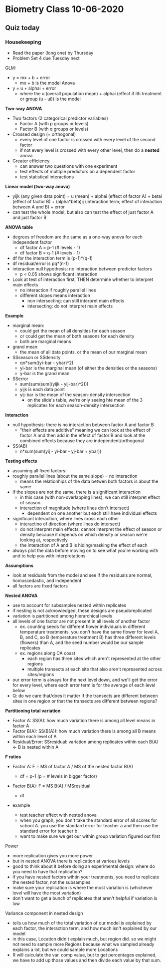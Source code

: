 # Biometry Class 10-06-2020

## Quiz today

### Housekeeping
- Read the paper (long one) by Thursday
- Problem Set 4 due Tuesday next

GLM:  
- y = mx + b + error
  - mx + b is the model
Anova  
- y = u + alphai + error
  - where the u (overall population mean) + alphai (effect if ith treatment or group (u - ui)) is the model

**Two-way ANOVA**
- Two factors (2 categorical predictor variables)
  - Factor A (with p groups or levels)
  - Factor B (with q groups or levels)
- Crossed design (= orthogonal)
  - every level of one factor is crossed with every level of the second factor
  - if not every level is crossed with every other level, then do a **nested** anova
- Greater efficiency
  - can answer two questions with one experiment
  - test effects of multiple predictors on a dependent factor
  - test statistical interactions

**Linear model (two-way anova)**
- yijk (any given data point) = u (mean) + alphai (effect of factor A) + betai (effect of factor B) + (alpha*beta)ij (interaction term; effect of interaction between A and B) + error
- can test the whole model, but also can test the effect of just factor A and just factor B

**ANOVA table**
- degrees of freedom are the same as a one-way anova for each independent factor
  - df factor A = p-1 (# levels - 1)
  - df factor B = q-1 (# levels - 1)
- df for the interaction term is (p-1)*(q-1)
- df residual/error is pq*(n-1)
- interaction null hypothesis: no interaction between predictor factors
  - p < 0.05 shows significant interaction
- Look at test of interaction first, THEN determine whether to interpret main effects
  - no interaction if roughly parallel lines
  - different slopes means interaction
    - non intersecting: can still interpret main effects
    - intersecting: do not interpret main effects
  
**Example**
- marginal mean:
  - could get the mean of all densities for each season
  - or could get the mean of both seasons for each density
  - both are marginal means
- grand mean
  - the mean of all data points. or the mean of our marginal mean
- SSseason or SSdensity
  - qn*sum((yi-bar - ybar)^2)
  - yi-bar is the marginal mean (of either the densities or the seasons)
  - y-bar is the grand mean
- SSerror
  - sum(sum(sum((yijk - yij-bar)^2)))
  - yijk is each data point
  - yij-bar is the mean of the season-density intersection
    - on the slide's table, we're only seeing hte mean of the 3 replicates for each season-density intersection

**Interaction**
- null hypothesis: there is no interaction between factor A and factor B
  - "their effects are additive" meaning we can look at the effect of factor A and then add in the effect of factor B and look at the combined effects because they are independent/orthogonal
- SS(AB)
  - n*sum(sum(yij - yi-bar - yj-bar + ybar))

**Testing effects**
- assuming all fixed factors:
- roughly parallel lines (about the same slope) = no interaction
  - means the relationhips of the data betwen both factors is about the same
- if the slopes are not the same, there is a significant interaction
  - in this case (with non-overlapping lines), we can still interpret effect of season
  - interaction of magnitude (where lines don't intersect)
    - dependent on one another but each still have individual effects
- significant interaction, where lines cross each other
  - interactino of direction (where lines do intersect)
  - do not interpret main effects; cannot interpret the effect of season or density because it depends on which density or season we're looking at, respectively
  - the interaction of A and B is hiding/masking the effect of each
- always plot the data before moving on to see what you're working with and to help you with interpretations

**Assumptions**
- look at residuals from the model and see if the residuals are normal, homoscedastic, and independent
- all factors are fixed factors

**Nested ANOVA**
- use to account for subsamples nested within replicates
- if nesting is not acknowledged, these designs are pseudoreplicated
- variation is partitioned among hierarchical levels
- all levels of one factor are not present in all levels of another factor
  - ex. counting seeds for different flower individuals in different temperature treatments. you don't have the same flower for level A, B, and C, so B (temperature treatment B) has three different levels (flowers) than A, and the seed number would be our sample replicates
  - ex. regions along CA coast
    - each region has three sites which aren't represented at the other regions
    - multiple transects at each site that also aren't represented across sites/regions
- our error term is always for the next level down, and we'll get the error for every level, where each error term is for the average of each level below
- Q: do we care that/does it matter if the transects are different between sites in one region or that the transects are different between regions?

**Partitioning total variation**
- Factor A: SS(A): how much variation there is among all level means in factor A
- Factor B(A): SS(B(A)): how much variation there is among all B means within each level of A
- Residual/Error: SSresidual: variation among replicates within each B(A) <- B is nested within A

**F ratios**
- Factor A: F = MS of factor A / MS of the nested factor B(A)
  - df = p-1 (p = # levels in bigger factor)
- Factor B(A): F = MS B(A) / MSresidual
  - df
  
- example
  - test teacher effect with nested anova
  - when you graph, you don't take the standard error of all scores for school A. you use the standard error for teacher a and then use the standard error for teacher b
  - want to make sure we get our within group variation figured out first

Power
- more replication gives you more power
- but in nested ANOVA there is replication at various levels
- good to think about it before doing an experimental design: where do you need to have that replication?
- if you have nested factors wihtin your treatments, you need to replicate the nested factor, not the subsamples
- make sure your replication is where the most variation is (whichever level will have the most variation)
- don't want to get a bunch of replicates that aren't helpful if variation is low

Variance component in nested design
- tells us how much of the total variation of our model is explained by each factor, the interaction term, and how much isn't explained by our model
- in this case, Location didn't explain much, but region did. so we might not need to sample more Regions because what we sampled already explains a lot, but we could sample more Locations
- R will calculate the var. comp value, but to get percentages explained, we have to add up those values and then divide each value by that sum.




